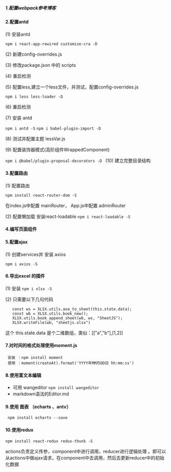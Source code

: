 ##### 1.配置webpack参考博客

#### 2.配置antd 

(1) 安装antd

 `npm i react-app-rewired customize-cra -D`

(2) 新建config-overrides.js

(3) 修改package.json 中的 scripts

(4) 重启检测

(5) 配置less,建立一个less文件，并测试，配置config-overrides.js

`npm i less less-loader -D`

(6) 重启检测

(7) 安装 antd

`npm i antd -S`
`npm i babel-plugin-import -D`

(8) 测试并配置主题 lessVar.js 

(9) 配置装饰器模式(高阶组件WrappedComponent)

`npm i @babel/plugin-proposal-decorators -D
`
(10) 建立完整目录结构

#### 3.配置路由

(1) 配置路由

`npm install react-router-dom -S`

在index.js中配置 mainRouter，
App.js中配置 adminRouter


(2) 配置懒加载  安装react-loadable
`npm i react-loadable -S`

#### 4.编写页面组件


#### 5.配置ajax
 (1) 创建services并 安装 axios
 
 `npm i axios -S`
 
#### 6.导出excel 的插件
   (1) 安装 `npm i xlsx -S`
   
   (2) 只需要以下几句代码
   ```
      const ws = XLSX.utils.aoa_to_sheet(this.state.data);
      const wb = XLSX.utils.book_new();
      XLSX.utils.book_append_sheet(wb, ws, "SheetJS");
      XLSX.writeFile(wb, "sheetjs.xlsx")
   ```
   这个 this.state.data 是个二维数组，类似：[["a","b"],[1,2]]
#### 7.对时间的格式处理使用moment.js
    
     安装 ：npm install moment
     使用 ：moment(createAt).format('YYYY年MM月DD日 hh:mm:ss')
#### 8.使用富文本编辑
   - 可用 wangeditor
    `npm install wangeditor`  
   - markdown语法的Editor.md
    
#### 9.使用 图表 （echarts 、antv）
     npm install echarts --save
     
#### 10.使用redux
`npm install react-redux redux-thunk -S`

actions负责定义传参，component中进行调用，reducer进行逻辑处理
。即可以从actions中做ajax请求，在component中去调用，然后去更新reducer中的初始化数据